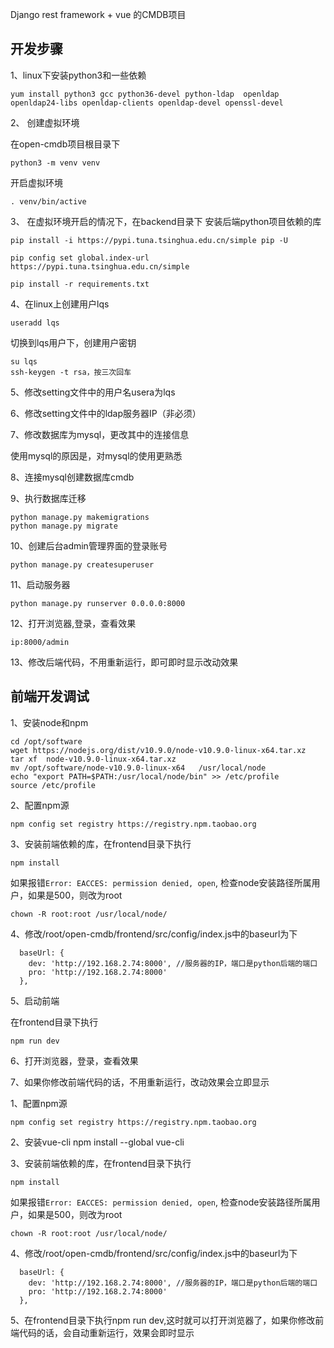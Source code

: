 Django rest framework + vue 的CMDB项目

## 开发步骤

1、linux下安装python3和一些依赖
```
yum install python3 gcc python36-devel python-ldap  openldap openldap24-libs openldap-clients openldap-devel openssl-devel
```

2、 创建虚拟环境

在open-cmdb项目根目录下

```
python3 -m venv venv
```

开启虚拟环境

```
. venv/bin/active
```

3、 在虚拟环境开启的情况下，在backend目录下 安装后端python项目依赖的库

```
pip install -i https://pypi.tuna.tsinghua.edu.cn/simple pip -U

pip config set global.index-url https://pypi.tuna.tsinghua.edu.cn/simple

pip install -r requirements.txt
```

4、在linux上创建用户lqs

```
useradd lqs
```

切换到lqs用户下，创建用户密钥

```
su lqs
ssh-keygen -t rsa，按三次回车
```

5、修改setting文件中的用户名usera为lqs

6、修改setting文件中的ldap服务器IP（非必须）

7、修改数据库为mysql，更改其中的连接信息

使用mysql的原因是，对mysql的使用更熟悉

8、连接mysql创建数据库cmdb

9、执行数据库迁移

```
python manage.py makemigrations
python manage.py migrate
```
10、创建后台admin管理界面的登录账号

```
python manage.py createsuperuser
```
11、启动服务器

```
python manage.py runserver 0.0.0.0:8000
```
12、打开浏览器,登录，查看效果

```
ip:8000/admin
```

13、修改后端代码，不用重新运行，即可即时显示改动效果

## 前端开发调试

1、安装node和npm

```
cd /opt/software
wget https://nodejs.org/dist/v10.9.0/node-v10.9.0-linux-x64.tar.xz 
tar xf  node-v10.9.0-linux-x64.tar.xz
mv /opt/software/node-v10.9.0-linux-x64   /usr/local/node
echo "export PATH=$PATH:/usr/local/node/bin" >> /etc/profile
source /etc/profile
```

2、配置npm源

```
npm config set registry https://registry.npm.taobao.org
```

3、安装前端依赖的库，在frontend目录下执行

```
npm install 
```
如果报错`Error: EACCES: permission denied, open`,
检查node安装路径所属用户，如果是500，则改为root

```
chown -R root:root /usr/local/node/
```
4、修改/root/open-cmdb/frontend/src/config/index.js中的baseurl为下

```
  baseUrl: {
    dev: 'http://192.168.2.74:8000', //服务器的IP，端口是python后端的端口
    pro: 'http://192.168.2.74:8000'
  },
```
5、启动前端

在frontend目录下执行

```
npm run dev
```
6、打开浏览器，登录，查看效果

7、如果你修改前端代码的话，不用重新运行，改动效果会立即显示





1、配置npm源
```
npm config set registry https://registry.npm.taobao.org
```
2、安装vue-cli
npm install --global vue-cli

3、安装前端依赖的库，在frontend目录下执行
```
npm install 
```
如果报错`Error: EACCES: permission denied, open`,
检查node安装路径所属用户，如果是500，则改为root
```
chown -R root:root /usr/local/node/
```
4、修改/root/open-cmdb/frontend/src/config/index.js中的baseurl为下
```
  baseUrl: {
    dev: 'http://192.168.2.74:8000', //服务器的IP，端口是python后端的端口
    pro: 'http://192.168.2.74:8000'
  },
```
5、在frontend目录下执行npm run dev,这时就可以打开浏览器了，如果你修改前端代码的话，会自动重新运行，效果会即时显示
